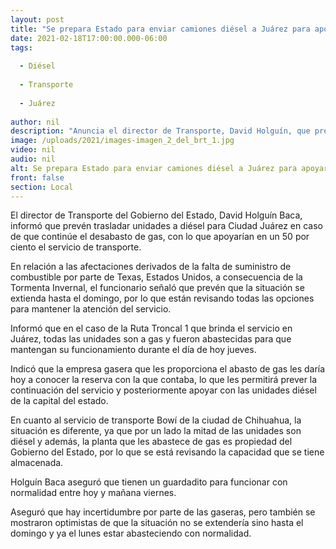 ```yaml
---
layout: post
title: "Se prepara Estado para enviar camiones diésel a Juárez para apoyar servicio"
date: 2021-02-18T17:00:00.000-06:00
tags:
  
  - Diésel
  
  - Transporte
  
  - Juárez
  
author: nil
description: "Anuncia el director de Transporte, David Holguín, que prevén que la falta de gas para las unidades se extienda hasta el fin de semana; en Chihuahua la planta propia abastecerá los Bowí"
image: /uploads/2021/images-imagen_2_del_brt_1.jpg
video: nil
audio: nil
alt: Se prepara Estado para enviar camiones diésel a Juárez para apoyar servicio
front: false
section: Local
---
```


El director de Transporte del Gobierno del Estado, David Holguín Baca, informó que prevén trasladar unidades a diésel para Ciudad Juárez en caso de que continúe el desabasto de gas, con lo que apoyarían en un 50 por ciento el servicio de transporte.

En relación a las afectaciones derivados de la falta de suministro de combustible por parte de Texas, Estados Unidos, a consecuencia de la Tormenta Invernal, el funcionario señaló que prevén que la situación se extienda hasta el domingo, por lo que están revisando todas las opciones para mantener la atención del servicio.

Informó que en el caso de la Ruta Troncal 1 que brinda el servicio en Juárez, todas las unidades son a gas y fueron abastecidas para que mantengan su funcionamiento durante el día de hoy jueves.

Indicó que la empresa gasera que les proporciona el abasto de gas les daría hoy a conocer la reserva con la que contaba, lo que les permitirá prever la continuación del servicio y posteriormente apoyar con las unidades diésel de la capital del estado.

En cuanto al servicio de transporte Bowí de la ciudad de Chihuahua, la situación es diferente, ya que por un lado la mitad de las unidades son diésel y además, la planta que les abastece de gas es propiedad del Gobierno del Estado, por lo que se está revisando la capacidad que se tiene almacenada.

Holguín Baca aseguró que tienen un guardadito para funcionar con normalidad entre hoy y mañana viernes.

Aseguró que  hay incertidumbre por parte de las gaseras, pero también se mostraron optimistas de que la situación no se extendería sino hasta el domingo y ya el lunes estar abasteciendo con normalidad.